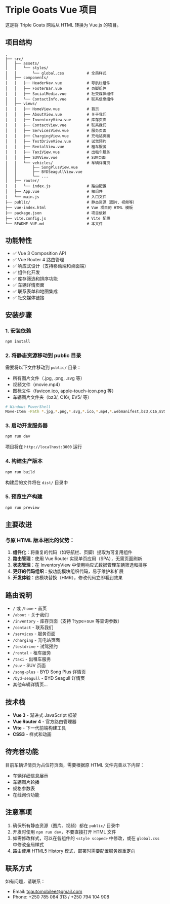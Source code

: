 # Triple Goats Vue 项目

这是将 Triple Goats 网站从 HTML 转换为 Vue.js 的项目。

## 项目结构

```
.
├── src/
│   ├── assets/
│   │   └── styles/
│   │       └── global.css          # 全局样式
│   ├── components/
│   │   ├── HeaderNav.vue           # 导航栏组件
│   │   ├── FooterBar.vue           # 页脚组件
│   │   ├── SocialMedia.vue         # 社交媒体组件
│   │   └── ContactInfo.vue         # 联系信息组件
│   ├── views/
│   │   ├── HomeView.vue            # 首页
│   │   ├── AboutView.vue           # 关于我们
│   │   ├── InventoryView.vue       # 库存页面
│   │   ├── ContactView.vue         # 联系我们
│   │   ├── ServicesView.vue        # 服务页面
│   │   ├── ChargingView.vue        # 充电站页面
│   │   ├── TestDriveView.vue       # 试驾预约
│   │   ├── RentalView.vue          # 租车服务
│   │   ├── TaxiView.vue            # 出租车服务
│   │   ├── SUVView.vue             # SUV页面
│   │   └── vehicles/               # 车辆详情页
│   │       ├── SongPlusView.vue
│   │       ├── BYDSeagullView.vue
│   │       └── ...
│   ├── router/
│   │   └── index.js                # 路由配置
│   ├── App.vue                     # 根组件
│   └── main.js                     # 入口文件
├── public/                         # 静态资源（图片、视频等）
├── vue-index.html                  # Vue 项目的 HTML 模板
├── package.json                    # 项目依赖
├── vite.config.js                  # Vite 配置
└── README-VUE.md                   # 本文件

```

## 功能特性

- ✅ Vue 3 Composition API
- ✅ Vue Router 4 路由管理
- ✅ 响应式设计（支持移动端和桌面端）
- ✅ 组件化开发
- ✅ 库存筛选和排序功能
- ✅ 车辆详情页面
- ✅ 联系表单和地图集成
- ✅ 社交媒体链接

## 安装步骤

### 1. 安装依赖

```bash
npm install
```

### 2. 将静态资源移动到 public 目录

需要将以下文件移动到 `public/` 目录：
- 所有图片文件（.jpg, .png, .svg 等）
- 视频文件（movie.mp4）
- 图标文件（favicon.ico, apple-touch-icon.png 等）
- 车辆图片文件夹（bz3/, C16/, EV5/ 等）

```bash
# Windows PowerShell
Move-Item -Path *.jpg,*.png,*.svg,*.ico,*.mp4,*.webmanifest,bz3,C16,EV5,frontlander,id4crozz,seagull,songplus,V6E,yuanplus -Destination public/ -Force
```

### 3. 启动开发服务器

```bash
npm run dev
```

项目将在 `http://localhost:3000` 运行

### 4. 构建生产版本

```bash
npm run build
```

构建后的文件将在 `dist/` 目录中

### 5. 预览生产构建

```bash
npm run preview
```

## 主要改进

### 与原 HTML 版本相比的优势：

1. **组件化**：将重复的代码（如导航栏、页脚）提取为可复用组件
2. **路由管理**：使用 Vue Router 实现单页应用（SPA），无需页面刷新
3. **状态管理**：在 InventoryView 中使用响应式数据管理车辆筛选和排序
4. **更好的代码组织**：按功能模块组织代码，易于维护和扩展
5. **开发体验**：热模块替换（HMR），修改代码立即看到效果

## 路由说明

- `/` 或 `/home` - 首页
- `/about` - 关于我们
- `/inventory` - 库存页面（支持 ?type=suv 等查询参数）
- `/contact` - 联系我们
- `/services` - 服务页面
- `/charging` - 充电站页面
- `/testdrive` - 试驾预约
- `/rental` - 租车服务
- `/taxi` - 出租车服务
- `/suv` - SUV 页面
- `/song-plus` - BYD Song Plus 详情页
- `/byd-seagull` - BYD Seagull 详情页
- 其他车辆详情页...

## 技术栈

- **Vue 3** - 渐进式 JavaScript 框架
- **Vue Router 4** - 官方路由管理器
- **Vite** - 下一代前端构建工具
- **CSS3** - 样式和动画

## 待完善功能

目前车辆详情页为占位符页面，需要根据原 HTML 文件完善以下内容：
- 车辆详细信息展示
- 车辆图片轮播
- 规格参数表
- 在线询价功能

## 注意事项

1. 确保所有静态资源（图片、视频）都在 `public/` 目录中
2. 开发时使用 `npm run dev`，不要直接打开 HTML 文件
3. 如需修改样式，可以在各组件的 `<style scoped>` 中修改，或在 `global.css` 中修改全局样式
4. 路由使用 HTML5 History 模式，部署时需要配置服务器重定向

## 联系方式

如有问题，请联系：
- Email: tgautomobilee@gmail.com
- Phone: +250 785 084 313 / +250 794 104 908

